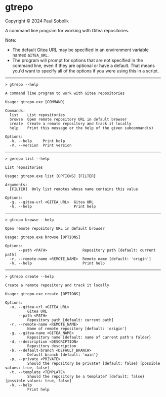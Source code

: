 # gtrepo
Copyright © 2024 Paul Sobolik

A command line program for working with Gitea repositories.

Note:
* The default Gitea URL may be specified in an environment variable named `GITEA_URL`.
* The program will prompt for options that are not specified in the command line, even if they are optional or have a default.
That means you'd want to specify all of the options if you were using this in a script.
---
`> gtrepo --help`
```
A command line program to work with Gitea repositories

Usage: gtrepo.exe [COMMAND]

Commands:
  list    List repositories
  browse  Open remote repository URL in default browser
  create  Create a remote repository and track it locally
  help    Print this message or the help of the given subcommand(s)

Options:
  -h, --help     Print help
  -V, --version  Print version
```
---
`> gerepo list --help`
```
List repositories

Usage: gtrepo.exe list [OPTIONS] [FILTER]

Arguments:
  [FILTER]  Only list remotes whose name contains this value

Options:
  -g, --gitea-url <GITEA_URL>  Gitea URL
  -h, --help                   Print help
```
---
`> gtrepo browse --help`
```
Open remote repository URL in default browser

Usage: gtrepo.exe browse [OPTIONS]

Options:
      --path <PATH>                Repository path [default: current path]
  -r, --remote-name <REMOTE_NAME>  Remote name [default: 'origin']
  -h, --help                       Print help
```
---
`> gtrepo create --help`
```
Create a remote repository and track it locally

Usage: gtrepo.exe create [OPTIONS]

Options:
  -u, --gitea-url <GITEA_URL>
          Gitea URL
      --path <PATH>
          Repository path [default: current path]
  -r, --remote-name <REMOTE_NAME>
          Name of remote repository [default: 'origin']
  -g, --gitea-name <GITEA_NAME>
          Repository name [default: name of current path's folder}
  -d, --description <DESCRIPTION>
          Repository description
  -b, --default-branch <DEFAULT_BRANCH>
          Default branch [default: 'main'}
  -p, --private <PRIVATE>
          Should the repository be private? [default: false} [possible values: true, false]
  -t, --template <TEMPLATE>
          Should the repository be a template? [default: false} [possible values: true, false]
  -h, --help
          Print help
```
